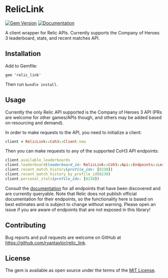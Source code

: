 # RelicLink

[![Gem Version](https://badge.fury.io/rb/relic_link.svg)](https://badge.fury.io/rb/relic_link) [![Documentation](https://img.shields.io/badge/View-Documentation-blue.svg)](https://rubydoc.info/github/ryantaylor/relic_link/v0.1.0)

A client wrapper for Relic APIs. Currently supports the Company of Heroes 3 leaderboard, stats, and recent matches API.

## Installation

Add to Gemfile:
```
gem 'relic_link'
```
Then run `bundle install`.


## Usage

Currently the only Relic API supported is the Company of Heroes 3 API (PRs are welcome for other games/APIs though, and others may be added based on resourcing and demand).

In order to make requests to the API, you need to initialize a client:
```ruby
client = RelicLink::Coh3::Client.new
```
Then you can make requests to any of the supported CoH3 API endpoints:
```ruby
client.available_leaderboards
client.leaderboard(leaderboard_id: RelicLink::Coh3::Api::Endpoints::Leaderboards::Ids::AMERICAN_1V1)
client.recent_match_history(profile_ids: [8230])
client.recent_match_history_by_profile_id(8230)
client.personal_stats(profile_ids: [8230])
```
Consult the [documentation](https://rubydoc.info/github/ryantaylor/relic_link/v0.1.0) for all endpoints that have been discovered and are currently queryable. Note that Relic does not publish official documentation for their endpoints, so the functionality here is based on best estimates and is subject to change without warning. Please open an issue if you are aware of endpoints that are not exposed in this library!

## Contributing

Bug reports and pull requests are welcome on GitHub at https://github.com/ryantaylor/relic_link.

## License

The gem is available as open source under the terms of the [MIT License](https://opensource.org/licenses/MIT).
